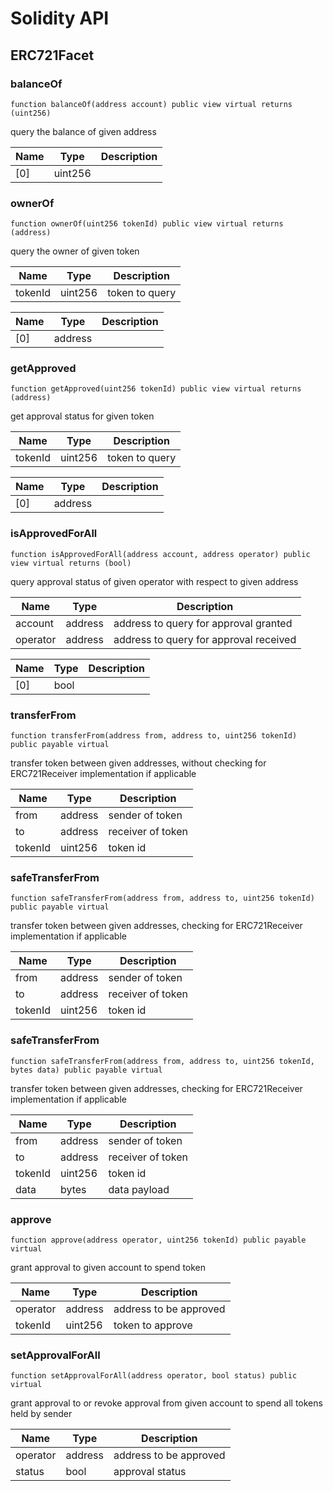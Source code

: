 # Solidity API

## ERC721Facet

### balanceOf

```solidity
function balanceOf(address account) public view virtual returns (uint256)
```

query the balance of given address

| Name | Type | Description |
| ---- | ---- | ----------- |
| [0] | uint256 |  |

### ownerOf

```solidity
function ownerOf(uint256 tokenId) public view virtual returns (address)
```

query the owner of given token

| Name | Type | Description |
| ---- | ---- | ----------- |
| tokenId | uint256 | token to query |

| Name | Type | Description |
| ---- | ---- | ----------- |
| [0] | address |  |

### getApproved

```solidity
function getApproved(uint256 tokenId) public view virtual returns (address)
```

get approval status for given token

| Name | Type | Description |
| ---- | ---- | ----------- |
| tokenId | uint256 | token to query |

| Name | Type | Description |
| ---- | ---- | ----------- |
| [0] | address |  |

### isApprovedForAll

```solidity
function isApprovedForAll(address account, address operator) public view virtual returns (bool)
```

query approval status of given operator with respect to given address

| Name | Type | Description |
| ---- | ---- | ----------- |
| account | address | address to query for approval granted |
| operator | address | address to query for approval received |

| Name | Type | Description |
| ---- | ---- | ----------- |
| [0] | bool |  |

### transferFrom

```solidity
function transferFrom(address from, address to, uint256 tokenId) public payable virtual
```

transfer token between given addresses, without checking for ERC721Receiver implementation if applicable

| Name | Type | Description |
| ---- | ---- | ----------- |
| from | address | sender of token |
| to | address | receiver of token |
| tokenId | uint256 | token id |

### safeTransferFrom

```solidity
function safeTransferFrom(address from, address to, uint256 tokenId) public payable virtual
```

transfer token between given addresses, checking for ERC721Receiver implementation if applicable

| Name | Type | Description |
| ---- | ---- | ----------- |
| from | address | sender of token |
| to | address | receiver of token |
| tokenId | uint256 | token id |

### safeTransferFrom

```solidity
function safeTransferFrom(address from, address to, uint256 tokenId, bytes data) public payable virtual
```

transfer token between given addresses, checking for ERC721Receiver implementation if applicable

| Name | Type | Description |
| ---- | ---- | ----------- |
| from | address | sender of token |
| to | address | receiver of token |
| tokenId | uint256 | token id |
| data | bytes | data payload |

### approve

```solidity
function approve(address operator, uint256 tokenId) public payable virtual
```

grant approval to given account to spend token

| Name | Type | Description |
| ---- | ---- | ----------- |
| operator | address | address to be approved |
| tokenId | uint256 | token to approve |

### setApprovalForAll

```solidity
function setApprovalForAll(address operator, bool status) public virtual
```

grant approval to or revoke approval from given account to spend all tokens held by sender

| Name | Type | Description |
| ---- | ---- | ----------- |
| operator | address | address to be approved |
| status | bool | approval status |


